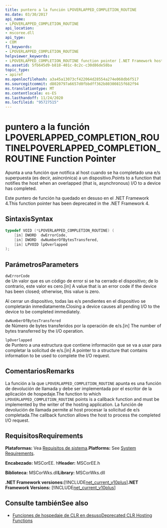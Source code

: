 ```yaml
---
title: puntero a la función LPOVERLAPPED_COMPLETION_ROUTINE
ms.date: 03/30/2017
api_name:
- LPOVERLAPPED_COMPLETION_ROUTINE
api_location:
- mscoree.dll
api_type:
- COM
f1_keywords:
- LPOVERLAPPED_COMPLETION_ROUTINE
helpviewer_keywords:
- LPOVERLAPPED_COMPLETION_ROUTINE function pointer [.NET Framework hosting]
ms.assetid: 5fb645d9-b818-401c-8c2c-c30d86de58ba
topic_type:
- apiref
ms.openlocfilehash: a3a45a13073cf422064d28554a274e068db6f517
ms.sourcegitcommit: d8020797a6657d0fbbdff362b80300815f682f94
ms.translationtype: MT
ms.contentlocale: es-ES
ms.lasthandoff: 11/24/2020
ms.locfileid: "95727515"
---
```

# <a name="lpoverlapped_completion_routine-function-pointer"></a><span data-ttu-id="82a19-102">puntero a la función LPOVERLAPPED_COMPLETION_ROUTINE</span><span class="sxs-lookup"><span data-stu-id="82a19-102">LPOVERLAPPED_COMPLETION_ROUTINE Function Pointer</span></span>

<span data-ttu-id="82a19-103">Apunta a una función que notifica al host cuando se ha completado una e/s superpuesta (es decir, asincrónica) a un dispositivo.</span><span class="sxs-lookup"><span data-stu-id="82a19-103">Points to a function that notifies the host when an overlapped (that is, asynchronous) I/O to a device has completed.</span></span>  
  
 <span data-ttu-id="82a19-104">Este puntero de función ha quedado en desuso en el .NET Framework 4.</span><span class="sxs-lookup"><span data-stu-id="82a19-104">This function pointer has been deprecated in the .NET Framework 4.</span></span>  
  
## <a name="syntax"></a><span data-ttu-id="82a19-105">Sintaxis</span><span class="sxs-lookup"><span data-stu-id="82a19-105">Syntax</span></span>  
  
```cpp  
typedef VOID (*LPOVERLAPPED_COMPLETION_ROUTINE) (  
    [in] DWORD  dwErrorCode,  
    [in] DWORD  dwNumberOfBytesTransfered,  
    [in] LPVOID lpOverlapped  
);  
```  
  
## <a name="parameters"></a><span data-ttu-id="82a19-106">Parámetros</span><span class="sxs-lookup"><span data-stu-id="82a19-106">Parameters</span></span>  

 `dwErrorCode`  
 <span data-ttu-id="82a19-107">de Un valor que es un código de error si se ha cerrado el dispositivo; de lo contrario, este valor es cero.</span><span class="sxs-lookup"><span data-stu-id="82a19-107">[in] A value that is an error code if the device has been closed; otherwise, this value is zero.</span></span>  
  
 <span data-ttu-id="82a19-108">Al cerrar un dispositivo, todas las e/s pendientes en el dispositivo se completarán inmediatamente.</span><span class="sxs-lookup"><span data-stu-id="82a19-108">Closing a device causes all pending I/O to the device to be completed immediately.</span></span>  
  
 `dwNumberOfBytesTransfered`  
 <span data-ttu-id="82a19-109">de Número de bytes transferidos por la operación de e/s.</span><span class="sxs-lookup"><span data-stu-id="82a19-109">[in] The number of bytes transferred by the I/O operation.</span></span>  
  
 `lpOverlapped`  
 <span data-ttu-id="82a19-110">de Puntero a una estructura que contiene información que se va a usar para completar la solicitud de e/s.</span><span class="sxs-lookup"><span data-stu-id="82a19-110">[in] A pointer to a structure that contains information to be used to complete the I/O request.</span></span>  
  
## <a name="remarks"></a><span data-ttu-id="82a19-111">Comentarios</span><span class="sxs-lookup"><span data-stu-id="82a19-111">Remarks</span></span>  

 <span data-ttu-id="82a19-112">La función a la que `LPOVERLAPPED_COMPLETION_ROUTINE` apunta es una función de devolución de llamada y debe ser implementada por el escritor de la aplicación de hospedaje.</span><span class="sxs-lookup"><span data-stu-id="82a19-112">The function to which `LPOVERLAPPED_COMPLETION_ROUTINE` points is a callback function and must be implemented by the writer of the hosting application.</span></span> <span data-ttu-id="82a19-113">La función de devolución de llamada permite al host procesar la solicitud de e/s completada.</span><span class="sxs-lookup"><span data-stu-id="82a19-113">The callback function allows the host to process the completed I/O request.</span></span>  
  
## <a name="requirements"></a><span data-ttu-id="82a19-114">Requisitos</span><span class="sxs-lookup"><span data-stu-id="82a19-114">Requirements</span></span>  

 <span data-ttu-id="82a19-115">**Plataformas:** Vea [Requisitos de sistema](../../get-started/system-requirements.md).</span><span class="sxs-lookup"><span data-stu-id="82a19-115">**Platforms:** See [System Requirements](../../get-started/system-requirements.md).</span></span>  
  
 <span data-ttu-id="82a19-116">**Encabezado:** MSCorEE. h</span><span class="sxs-lookup"><span data-stu-id="82a19-116">**Header:** MSCorEE.h</span></span>  
  
 <span data-ttu-id="82a19-117">**Biblioteca:** MSCorWks.dll</span><span class="sxs-lookup"><span data-stu-id="82a19-117">**Library:** MSCorWks.dll</span></span>  
  
 <span data-ttu-id="82a19-118">**.NET Framework versiones:**[!INCLUDE[net_current_v10plus](../../../../includes/net-current-v10plus-md.md)]</span><span class="sxs-lookup"><span data-stu-id="82a19-118">**.NET Framework Versions:** [!INCLUDE[net_current_v10plus](../../../../includes/net-current-v10plus-md.md)]</span></span>  
  
## <a name="see-also"></a><span data-ttu-id="82a19-119">Consulte también</span><span class="sxs-lookup"><span data-stu-id="82a19-119">See also</span></span>

- [<span data-ttu-id="82a19-120">Funciones de hospedaje de CLR en desuso</span><span class="sxs-lookup"><span data-stu-id="82a19-120">Deprecated CLR Hosting Functions</span></span>](deprecated-clr-hosting-functions.md)

